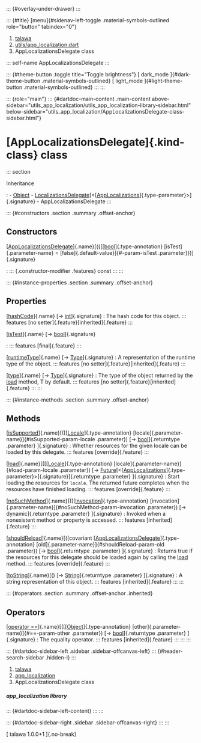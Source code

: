 ::: {#overlay-under-drawer}
:::

::: {#title}
[menu]{#sidenav-left-toggle .material-symbols-outlined role="button"
tabindex="0"}

1.  [talawa](../index.html)
2.  [utils/app_localization.dart](../utils_app_localization/)
3.  AppLocalizationsDelegate class

::: self-name
AppLocalizationsDelegate
:::

::: {#theme-button .toggle title="Toggle brightness"}
[ dark_mode ]{#dark-theme-button .material-symbols-outlined} [
light_mode ]{#light-theme-button .material-symbols-outlined}
:::
:::

::: {role="main"}
::: {#dartdoc-main-content .main-content above-sidebar="utils_app_localization/utils_app_localization-library-sidebar.html" below-sidebar="utils_app_localization/AppLocalizationsDelegate-class-sidebar.html"}
<div>

# [AppLocalizationsDelegate]{.kind-class} class

</div>

::: section

Inheritance

:   -   [Object](https://api.flutter.dev/flutter/dart-core/Object-class.html)
    -   [LocalizationsDelegate](https://api.flutter.dev/flutter/widgets/LocalizationsDelegate-class.html)[\<[[AppLocalizations](../utils_app_localization/AppLocalizations-class.html)]{.type-parameter}\>]{.signature}
    -   AppLocalizationsDelegate
:::

::: {#constructors .section .summary .offset-anchor}
## Constructors

[[AppLocalizationsDelegate](../utils_app_localization/AppLocalizationsDelegate/AppLocalizationsDelegate.html)]{.name}[({[[[bool](https://api.flutter.dev/flutter/dart-core/bool-class.html)]{.type-annotation} [isTest]{.parameter-name} = [false]{.default-value}]{#-param-isTest .parameter}})]{.signature}

:   ::: {.constructor-modifier .features}
    const
    :::
:::

::: {#instance-properties .section .summary .offset-anchor}
## Properties

[[hashCode](https://api.flutter.dev/flutter/dart-core/Object/hashCode.html)]{.name} [→ [int](https://api.flutter.dev/flutter/dart-core/int-class.html)]{.signature}
:   The hash code for this object.
    ::: features
    [no setter]{.feature}[inherited]{.feature}
    :::

[[isTest](../utils_app_localization/AppLocalizationsDelegate/isTest.html)]{.name} [→ [bool](https://api.flutter.dev/flutter/dart-core/bool-class.html)]{.signature}

:   ::: features
    [final]{.feature}
    :::

[[runtimeType](https://api.flutter.dev/flutter/dart-core/Object/runtimeType.html)]{.name} [→ [Type](https://api.flutter.dev/flutter/dart-core/Type-class.html)]{.signature}
:   A representation of the runtime type of the object.
    ::: features
    [no setter]{.feature}[inherited]{.feature}
    :::

[[type](https://api.flutter.dev/flutter/widgets/LocalizationsDelegate/type.html)]{.name} [→ [Type](https://api.flutter.dev/flutter/dart-core/Type-class.html)]{.signature}
:   The type of the object returned by the
    [load](https://api.flutter.dev/flutter/widgets/LocalizationsDelegate/load.html)
    method, T by default.
    ::: features
    [no setter]{.feature}[inherited]{.feature}
    :::
:::

::: {#instance-methods .section .summary .offset-anchor}
## Methods

[[isSupported](../utils_app_localization/AppLocalizationsDelegate/isSupported.html)]{.name}[([[[Locale](https://api.flutter.dev/flutter/dart-ui/Locale-class.html)]{.type-annotation} [locale]{.parameter-name}]{#isSupported-param-locale .parameter}) [→ [bool](https://api.flutter.dev/flutter/dart-core/bool-class.html)]{.returntype .parameter} ]{.signature}
:   Whether resources for the given locale can be loaded by this
    delegate.
    ::: features
    [override]{.feature}
    :::

[[load](../utils_app_localization/AppLocalizationsDelegate/load.html)]{.name}[([[[Locale](https://api.flutter.dev/flutter/dart-ui/Locale-class.html)]{.type-annotation} [locale]{.parameter-name}]{#load-param-locale .parameter}) [→ [Future](https://api.flutter.dev/flutter/dart-core/Future-class.html)[\<[[AppLocalizations](../utils_app_localization/AppLocalizations-class.html)]{.type-parameter}\>]{.signature}]{.returntype .parameter} ]{.signature}
:   Start loading the resources for `locale`. The returned future
    completes when the resources have finished loading.
    ::: features
    [override]{.feature}
    :::

[[noSuchMethod](https://api.flutter.dev/flutter/dart-core/Object/noSuchMethod.html)]{.name}[([[[Invocation](https://api.flutter.dev/flutter/dart-core/Invocation-class.html)]{.type-annotation} [invocation]{.parameter-name}]{#noSuchMethod-param-invocation .parameter}) [→ dynamic]{.returntype .parameter} ]{.signature}
:   Invoked when a nonexistent method or property is accessed.
    ::: features
    [inherited]{.feature}
    :::

[[shouldReload](../utils_app_localization/AppLocalizationsDelegate/shouldReload.html)]{.name}[([covariant [[AppLocalizationsDelegate](../utils_app_localization/AppLocalizationsDelegate-class.html)]{.type-annotation} [old]{.parameter-name}]{#shouldReload-param-old .parameter}) [→ [bool](https://api.flutter.dev/flutter/dart-core/bool-class.html)]{.returntype .parameter} ]{.signature}
:   Returns true if the resources for this delegate should be loaded
    again by calling the
    [load](../utils_app_localization/AppLocalizationsDelegate/load.html)
    method.
    ::: features
    [override]{.feature}
    :::

[[toString](https://api.flutter.dev/flutter/widgets/LocalizationsDelegate/toString.html)]{.name}[() [→ [String](https://api.flutter.dev/flutter/dart-core/String-class.html)]{.returntype .parameter} ]{.signature}
:   A string representation of this object.
    ::: features
    [inherited]{.feature}
    :::
:::

::: {#operators .section .summary .offset-anchor .inherited}
## Operators

[[operator ==](https://api.flutter.dev/flutter/dart-core/Object/operator_equals.html)]{.name}[([[[Object](https://api.flutter.dev/flutter/dart-core/Object-class.html)]{.type-annotation} [other]{.parameter-name}]{#==-param-other .parameter}) [→ [bool](https://api.flutter.dev/flutter/dart-core/bool-class.html)]{.returntype .parameter} ]{.signature}
:   The equality operator.
    ::: features
    [inherited]{.feature}
    :::
:::
:::

::: {#dartdoc-sidebar-left .sidebar .sidebar-offcanvas-left}
::: {#header-search-sidebar .hidden-l}
:::

1.  [talawa](../index.html)
2.  [app_localization](../utils_app_localization/)
3.  AppLocalizationsDelegate class

##### app_localization library

::: {#dartdoc-sidebar-left-content}
:::
:::

::: {#dartdoc-sidebar-right .sidebar .sidebar-offcanvas-right}
:::
:::

[ talawa 1.0.0+1 ]{.no-break}
